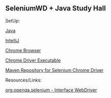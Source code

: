 ## SeleniumWD + Java Study Hall



SetUp: 

[Java](https://www.oracle.com/java/technologies/javase-downloads.html)

[IntelliJ](https://www.jetbrains.com/idea/download/#section=mac)

[Chrome Browser](https://www.google.com/chrome/)

[Chrome Driver Executable](http://chromedriver.chromium.org/downloads)

[Maven Repository for Selenium Chrome Driver](https://mvnrepository.com/artifact/org.seleniumhq.selenium/selenium-chrome-driver/3.141.59)


Resources/Links: 

[org.openqa.selenium - Interface WebDriver]( seleniumhq.github.io/seleniumhq.github.io/selenium/docs/api/java/org/openqa/selenium/WebDriver.html)
